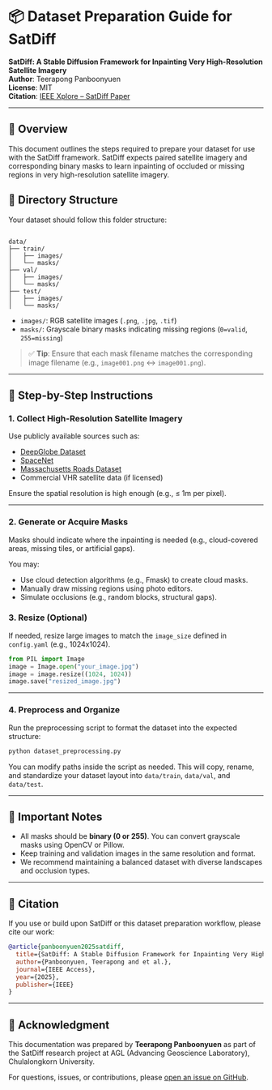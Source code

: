 # 📦 Dataset Preparation Guide for SatDiff

**SatDiff: A Stable Diffusion Framework for Inpainting Very High-Resolution Satellite Imagery**  
**Author**: Teerapong Panboonyuen  
**License**: MIT  
**Citation**: [IEEE Xplore – SatDiff Paper](https://ieeexplore.ieee.org/document/10929005)

---

## 🧭 Overview

This document outlines the steps required to prepare your dataset for use with the SatDiff framework. SatDiff expects paired satellite imagery and corresponding binary masks to learn inpainting of occluded or missing regions in very high-resolution satellite imagery.

## 📁 Directory Structure

Your dataset should follow this folder structure:

```

data/
├── train/
│   ├── images/
│   └── masks/
├── val/
│   ├── images/
│   └── masks/
├── test/
│   ├── images/
│   └── masks/

````

- `images/`: RGB satellite images (`.png`, `.jpg`, `.tif`)
- `masks/`: Grayscale binary masks indicating missing regions (`0=valid`, `255=missing`)

> ✅ **Tip**: Ensure that each mask filename matches the corresponding image filename (e.g., `image001.png` ↔ `image001.png`).

---

## 🔧 Step-by-Step Instructions

### 1. **Collect High-Resolution Satellite Imagery**

Use publicly available sources such as:

- [DeepGlobe Dataset](http://deepglobe.org/)
- [SpaceNet](https://spacenet.ai/)
- [Massachusetts Roads Dataset](https://www.cs.toronto.edu/~vmnih/data/)
- Commercial VHR satellite data (if licensed)

Ensure the spatial resolution is high enough (e.g., ≤ 1m per pixel).

---

### 2. **Generate or Acquire Masks**

Masks should indicate where the inpainting is needed (e.g., cloud-covered areas, missing tiles, or artificial gaps).

You may:

- Use cloud detection algorithms (e.g., Fmask) to create cloud masks.
- Manually draw missing regions using photo editors.
- Simulate occlusions (e.g., random blocks, structural gaps).

### 3. **Resize (Optional)**

If needed, resize large images to match the `image_size` defined in `config.yaml` (e.g., 1024x1024).

```python
from PIL import Image
image = Image.open("your_image.jpg")
image = image.resize((1024, 1024))
image.save("resized_image.jpg")
````

---

### 4. **Preprocess and Organize**

Run the preprocessing script to format the dataset into the expected structure:

```bash
python dataset_preprocessing.py
```

You can modify paths inside the script as needed. This will copy, rename, and standardize your dataset layout into `data/train`, `data/val`, and `data/test`.

---

## 📌 Important Notes

* All masks should be **binary (0 or 255)**. You can convert grayscale masks using OpenCV or Pillow.
* Keep training and validation images in the same resolution and format.
* We recommend maintaining a balanced dataset with diverse landscapes and occlusion types.

---

## 🔖 Citation

If you use or build upon SatDiff or this dataset preparation workflow, please cite our work:

```bibtex
@article{panboonyuen2025satdiff,
  title={SatDiff: A Stable Diffusion Framework for Inpainting Very High-Resolution Satellite Imagery},
  author={Panboonyuen, Teerapong and et al.},
  journal={IEEE Access},
  year={2025},
  publisher={IEEE}
}
```

---

## 🙏 Acknowledgment

This documentation was prepared by **Teerapong Panboonyuen** as part of the SatDiff research project at AGL (Advancing Geoscience Laboratory), Chulalongkorn University.

For questions, issues, or contributions, please [open an issue on GitHub](https://github.com/kaopanboonyuen/SatDiff).